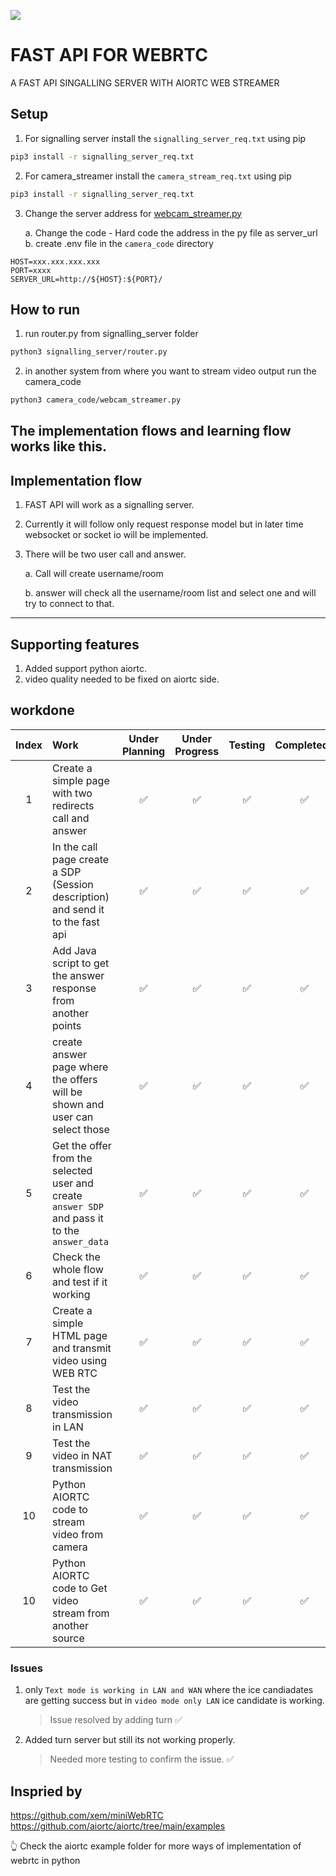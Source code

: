 ![](./banner%20for%20github%20webrtc%20streamer.png)
# FAST API FOR WEBRTC
A FAST API SINGALLING SERVER WITH AIORTC WEB STREAMER

## Setup
1. For signalling server install the `signalling_server_req.txt` using pip
```bash
pip3 install -r signalling_server_req.txt
```
2. For camera_streamer install the `camera_stream_req.txt` using pip
```bash
pip3 install -r signalling_server_req.txt
```
3. Change the server address for [webcam_streamer.py](./camera_code/webcam_streamer.py#L19)
    
    a. Change the code  - Hard code the address in the py file as server_url
    b. create .env file in the `camera_code` directory
```env
HOST=xxx.xxx.xxx.xxx
PORT=xxxx
SERVER_URL=http://${HOST}:${PORT}/
```



## How to run

1. run router.py from signalling_server folder
```bash
python3 signalling_server/router.py
```
2. in another system from where you want to stream video output run the camera_code
```bash
python3 camera_code/webcam_streamer.py
```
The implementation flows and learning flow works like this.
---
## Implementation flow
1. FAST API will work as a signalling server.
2. Currently it will follow only request response model but in later time websocket or socket io will be implemented.
3. There will be two user call and answer.
    
    a. Call will create username/room
    
    b. answer will check all the username/room list and select one and will try to connect to that.

---
## Supporting features
1. Added support python aiortc.
2. video quality needed to be fixed on aiortc side.



## workdone
| Index | Work | Under Planning | Under Progress | Testing | Completeds | Comments |
|:--:|:---|:---:|:--:|:---:|:---:|:--|
|1|Create a simple page with two redirects call and answer | :white_check_mark: | :white_check_mark: | :white_check_mark: | :white_check_mark: | |
|2| In the call page create a SDP (Session description) and send it to the fast api | :white_check_mark: | :white_check_mark: | :white_check_mark: | :white_check_mark: | Sending to `localhost:8080/offer_data` as post request |
|3| Add Java script to get the answer response from another points | :white_check_mark: | :white_check_mark: | :white_check_mark: | :white_check_mark: | Added java script which request from `localhost:8080/get_answer/<username>` if anyone answers from answer page then it will take it and connect with the client |
|4| create answer page where the offers will be shown and user can select those | :white_check_mark: | :white_check_mark: | :white_check_mark: | :white_check_mark: | took the keys from the `offers` directionay and passed it to jinja compiler |
|5| Get the offer from the selected user and create `answer SDP`  and pass it to the  `answer_data`| :white_check_mark: | :white_check_mark: | :white_check_mark: | :white_check_mark: | Done |
|6| Check the whole flow and test if it working |:white_check_mark: | :white_check_mark: | :white_check_mark: | :white_check_mark: | text is being transmitted and ICE candidate is working :blush:
|7| Create a simple HTML page and transmit video using WEB RTC | :white_check_mark: | :white_check_mark: | :white_check_mark: | :white_check_mark: | Created using miniwebrtc github and working |
|8| Test the video transmission in LAN | :white_check_mark: | :white_check_mark: | :white_check_mark: | :white_check_mark: | LAN CONNECTION WORKING WITH VIDEO TRANSMISSION |
|9| Test the video in NAT transmission | :white_check_mark: | :white_check_mark: | :white_check_mark: | :white_check_mark: | Done |
|10| Python AIORTC code to stream video from camera | :white_check_mark: | :white_check_mark: | :white_check_mark: | :white_check_mark: | Done  |
|10| Python AIORTC code to Get video stream from another source | :white_check_mark: | :white_check_mark: | :white_check_mark: | :white_check_mark: | you can add other sources of the video also like video or a camera which is currently in your resident and streaming RTSP stream |


### Issues

1. only `Text mode is working in LAN and WAN` where the ice candiadates are getting success but in `video mode only LAN` ice candidate is working. 

    > Issue resolved by adding turn :white_check_mark:

2. Added turn server but still its not working properly.
    > Needed more testing to confirm the issue. :white_check_mark:


## Inspried by
https://github.com/xem/miniWebRTC
https://github.com/aiortc/aiortc/tree/main/examples

:point_up_2: Check the aiortc example folder for more ways of implementation of webrtc in python
